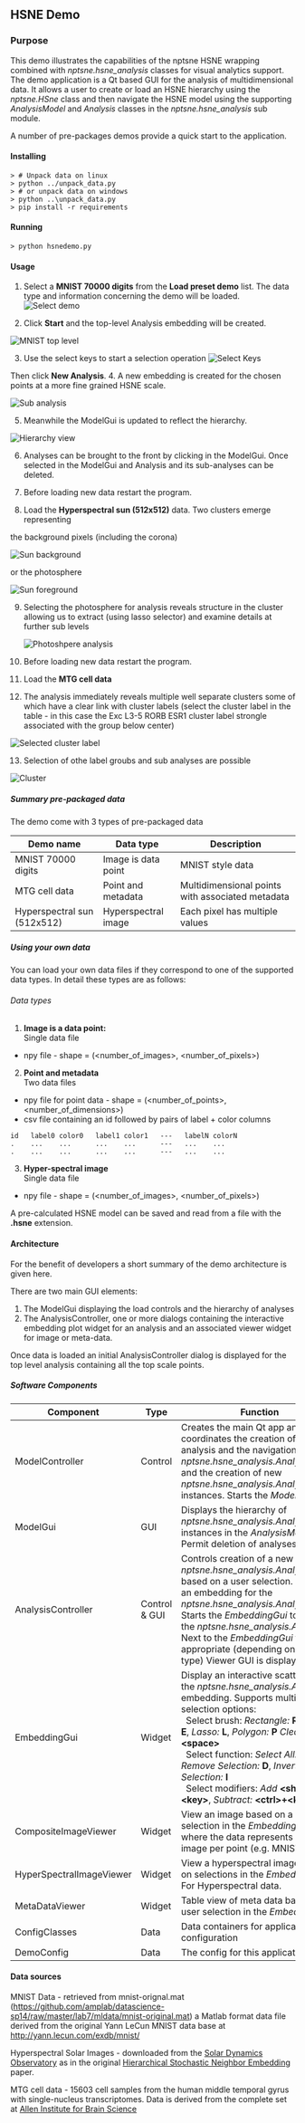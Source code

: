 ## HSNE Demo

### Purpose

This demo illustrates the capabilities of the nptsne HSNE wrapping combined with *nptsne.hsne_analysis* classes for visual analytics support. The demo application is a Qt based GUI
for the analysis of multidimensional data. It allows a user to create or load an HSNE hierarchy using the *nptsne.HSne* class and then navigate the HSNE model using the supporting *AnalysisModel* and
*Analysis* classes in the *nptsne.hsne_analysis* sub module.

A number of pre-packages demos provide a quick start to the application.

#### Installing

```shell
> # Unpack data on linux
> python ../unpack_data.py
> # or unpack data on windows
> python ..\unpack_data.py
> pip install -r requirements
```
#### Running

```shell
> python hsnedemo.py
```

#### Usage

1. Select a **MNIST 70000 digits** from the **Load preset demo** list. The data type and information concerning the demo will be loaded.
 ![Select demo](SelectDemo.png "The start dialog (ModelGui) for the demo")

2. Click **Start** and the top-level Analysis embedding will be created.

 ![MNIST top level](TopAnalysis.png "Example Louvain clustering fron HSNE scale")

3. Use the select keys to start a selection operation
 ![Select Keys](SelectKeys.png "Right mouse button help for the EmbeddingGui widget")

 Then click **New Analysis**.
 4. A new embedding is created for the chosen points at a more fine grained HSNE scale.

  ![Sub analysis](SubAnalysis.png "Sub analysis at the next scale down")

5. Meanwhile the ModelGui is updated to reflect the hierarchy.

  ![Hierarchy view](HierarchyView.png "Hierarchy showing the analysis embeddings at the top scale (2) and the new analysis at the more detailed scale (1)")

6. Analyses can be brought to the front by clicking in the ModelGui. Once selected in the ModelGui and Analysis and its sub-analyses can be deleted.

7. Before loading new data restart the program.

8. Load the **Hyperspectral sun (512x512)** data. Two clusters emerge representing


the background pixels (including the corona)

  ![Sun background](SunBackground.png "Background pixels plus corona")

or the photosphere

  ![Sun foreground](SunForeground.png "Foreground pixels")

9. Selecting the photosphere for analysis reveals structure in the cluster allowing us to extract (using lasso selector) and examine details at further sub levels

   ![Photoshpere analysis](AnalysisPhotosphere.png "Sub analysis at the next scale down reveal photosphere details")

10. Before loading new data restart the program.

11. Load the **MTG cell data**

12. The analysis immediately reveals multiple well separate clusters some of which have a clear link with cluster labels (select the cluster label in the table - in this case the Exc L3-5 RORB ESR1 cluster label strongle associated with the group below center)

   ![Selected cluster label](MTGLevel1.png "Cluster label is selected")

13. Selection of othe label groubs and sub analyses are possible

   ![Cluster ](MTGSubAnalysis.png "Cluster label is selected")

##### Summary pre-packaged data

The demo come with 3 types of pre-packaged data

Demo name | Data type | Description
--- | --- | ---
MNIST 70000 digits | Image is data point | MNIST style data
MTG cell data | Point and metadata | Multidimensional points with associated metadata
Hyperspectral sun (512x512) | Hyperspectral image | Each pixel has multiple values

##### Using your own data

You can load your own data files if they correspond to one of the supported data types.
In detail these types are as follows:

###### Data types

1. __Image is a data point:__
  <br/> Single data file
  * npy file - shape = (\<number_of_images\>, \<number_of_pixels\>)
2. __Point and metadata__
  <br/>Two data files
  * npy file for point data - shape = (\<number_of_points\>, \<number_of_dimensions\>)
  * csv file containing an id followed by pairs of label + color columns
  ```
  id   label0 color0   label1 color1   ---   labelN colorN
  .    ...    ...      ...    ...      ---   ...    ...
  .    ...    ...      ...    ...      ---   ...    ...
  ```
3.  __Hyper-spectral image__
  <br/>Single data file
  * npy file - shape = (\<number_of_images\>, \<number_of_pixels\>)

A pre-calculated HSNE model can be saved and read from a file with the __.hsne__ extension.


#### Architecture

For the benefit of developers a short summary of the demo architecture is given here.

There are two main GUI elements:

1. The ModelGui displaying the load controls and the hierarchy of analyses  
2. The AnalysisController, one or more dialogs containing the interactive embedding plot widget for an analysis and an associated viewer widget for image or meta-data.  

Once data is loaded an initial AnalysisController dialog is displayed for the top level analysis containing all the top scale points.

##### Software Components

Component | Type | Function
--- | --- | ----
ModelController | Control | Creates the main Qt app and coordinates the creation of an *HSNE* analysis and the navigation of the *nptsne.hsne_analysis.AnalysisModel* and the creation of new *nptsne.hsne_analysis.Analysis* instances. Starts the *ModelGui*
ModelGui | GUI | Displays the hierarchy of *nptsne.hsne_analysis.Analysis* instances in the *AnalysisModel*. Permit deletion of analyses.
AnalysisController | Control & GUI | Controls creation of a new *nptsne.hsne_analysis.Analysis* based on a user selection. Creates an embedding for the *nptsne.hsne_analysis.Analysis*. Starts the *EmbeddingGui* to display the *nptsne.hsne_analysis.Analysis*. Next to the *EmbeddingGui* the appropriate (depending on data type) Viewer GUI is displayed
EmbeddingGui | Widget | Display an interactive scatter plot for the *nptsne.hsne_analysis.Analysis* embedding. Supports multiple selection options: <br/> &nbsp; Select brush: *Rectangle:* **R**, *Ellipse:* **E**, *Lasso:* **L**, *Polygon:* **P** *Clear* **\<space\>**<br/> &nbsp; Select function: *Select All:* **A**, *Remove Selection:* **D**, *Invert Selection:* **I** <br/> &nbsp; Select modifiers: *Add* **\<shift\>+\<key\>**, *Subtract:* **\<ctrl\>+\<key\>**
CompositeImageViewer | Widget | View an image based on a user selection in the *EmbeddingGui* where the data represents one image per point (e.g. MNIST)
HyperSpectralImageViewer | Widget | View a hyperspectral image based on selections in the *EmbeddingGui*. For Hyperspectral data.
MetaDataViewer | Widget | Table view of meta data base on user selection in the *EmbeddingGUI*
ConfigClasses | Data | Data containers for application configuration
DemoConfig | Data | The config for this application


#### Data sources

MNIST Data - retrieved from mnist-orignal.mat (https://github.com/amplab/datascience-sp14/raw/master/lab7/mldata/mnist-original.mat) a Matlab format data file derived from the original Yann LeCun MNIST data base at http://yann.lecun.com/exdb/mnist/

Hyperspectral Solar Images - downloaded from the [Solar Dynamics Observatory](http://sdo.gsfc.nasa.gov/) as in the original [Hierarchical Stochastic Neighbor Embedding](https://doi-org.tudelft.idm.oclc.org/10.1111/cgf.12878) paper.

MTG cell data - 15603 cell samples from the human middle temporal gyrus with single-nucleus transcriptomes. Data is derived from the complete set at [Allen Institute for Brain Science](https://portal.brain-map.org/atlases-and-data/rnaseq)
